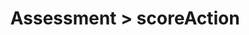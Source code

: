 ---
title: Assessment > scoreAction
redirect_to: "/releases/v4.0.0/developers/obo_nodes/score_action"
---